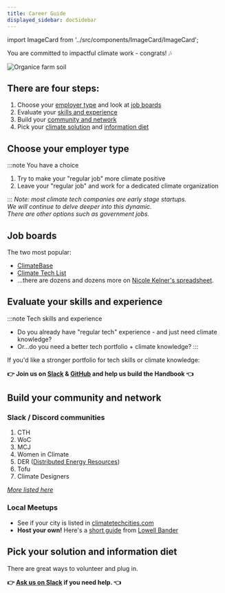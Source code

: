 ```yaml
---
title: Career Guide
displayed_sidebar: docSidebar
---
```

import ImageCard from '../src/components/ImageCard/ImageCard';

You are committed to impactful climate work - congrats! 🎶

![Organice farm soil](../static/img/organic-farming_resize.jpg)
## There are four steps:

1. Choose your [employer type](#choose-your-employer-type) and look at [job boards](#job-boards)
2. Evaluate your [skills and experience](#evaluate-your-skills-and-experience)
3. Build your [community and network](build-your-community-and-network)
4. Pick your [climate solution](solutions) and [information diet](resources)

## Choose your employer type
:::note You have a choice
1. Try to make your "regular job" more climate positive
2. Leave your "regular job" and work for a dedicated climate organization
<!--drawdown guide for climate at work-->
:::
_Note: most climate tech companies are early stage startups. <br/>
We will continue to delve deeper into this dynamic. <br/>There are other options such as government jobs._

## Job boards

The two most popular:
- [ClimateBase](https://climatebase.org)
- [Climate Tech List](https://climatetechlist.com)
- ...there are dozens and dozens more on [Nicole Kelner's spreadsheet](https://docs.google.com/spreadsheets/d/1QzarGBkRUvTSx8qu92O0d3zJ6XkblfyyMONSPUsoLgs/edit#gid=0).

## Evaluate your skills and experience

:::note Tech skills and experience
* Do you already have "regular tech" experience - and just need climate knowledge?
* Or...do you need a better tech portfolio + climate knowledge?
:::

If you'd like a stronger portfolio for tech skills or climate knowledge:

**👉 Join us on [Slack](sadf.com) & [GitHub](asdf.com) and help us build the Handbook 👈**

## Build your community and network

### Slack / Discord communities

1. CTH
2. WoC
3. MCJ
4. Women in Climate
5. DER ([Distributed Energy Resources](glossary#distributed-energy-resources-der))
6. Tofu
7. Climate Designers

_[More listed here](https://www.climatefinance.xyz/climate-slack-communities)_
### Local Meetups

<!-- <div style={{ display: 'flex', flexWrap: 'wrap'}}>


<ImageCard
  title="Example Title"
  description="Example description"
  imageUrl="/img/electricity.png"
  linkUrl="example.com"
/>

<ImageCard
  title="Example Title"
  description="Example description"
  imageUrl="/img/electricity.png"
  linkUrl="example.com"
/>

</div> -->

- See if your city is listed in [climatetechcities.com](https://climatetechcities.com) 
- **Host your own!** Here's a [short guide](https://www.notion.so/Organizing-a-Climate-Meetup-2c7005194d4b4c6f954231668432f7b3) from [Lowell Bander](https://www.linkedin.com/in/lowellbander/)
## Pick your solution and information diet

There are great ways to volunteer and plug in.

**👉 [Ask us on Slack](https://chat.climatetechhandbook.com) if you need help. 👈**

<div style={{ display: 'flex', flexWrap: 'wrap'}}>

<ImageCard
  title="Climate Solutions"
  description="An overview of all 12 sectors and 93 climate solutions. We'll help you find the right fit"
  imageUrl="/img/aigen-robotics.png"
  linkUrl="/solutions"
/>

<ImageCard
  title="Information Diet"
  description="Our growing Resource Library of news sites, podcasts, and other materials."
  imageUrl="/img/healthy-lifestyle.jpg"
  linkUrl="/resources"
/>

</div>

<!--Slack foo-->

<!--
An overview from Seth Collins, Director of Learning at Terra.do

<iframe width="560" height="315" src="https://www.youtube-nocookie.com/embed/UxXh3B9bm1o" title="YouTube video player" frameborder="0" allow="accelerometer; autoplay; clipboard-write; encrypted-media; gyroscope; picture-in-picture; web-share" allowfullscreen></iframe>


## Join Communities

* Work on Climate [^woc]
* MCJ Collective [^mcj]
* Find a local event or organize one.
  - Meetups are being organized at [climatetechcities.com](https://www.climatetechcities.com/)
  - An example event format - a [coffee crawl](../coffee-crawl).
  - Full event guide by Lowell on Notion
* _more to list_

## Industry Research

Look through:

- [Solutions](../solutions), [Sectors](../solutions/#sectors), and [Technologies](../technologies)

## Company Research

- Use the Climate Tech List [^ctl] for top vetted companies that are growing and having the greatest impact.

- Use strategies from Austin Belcak's "Dream Job System" [^djs] podcast & website
    - If you don't have time for podcasts, you can get the same info from his blog or LinkedIn posts

## Skills and Job Categories

_We are working on pages with top advice for:_

### Skills

- Sales
- Marketing
- Engineering
- People Operations
- Finance
- etc.

### Job Categories

You can work on climate in your existing job.

For example:

- Nutritionist - help people with more vegetarian, organic, and locally sourced diets.
- Therapist - help with climate anxiety, depression, and hopelessness.
- Engineer - if you already work in manufacturing, architecture, etc., you can suggest better materials using the 93 Drawdown [Solutions](../solutions)

## Footnotes

[^woc]: [Work on Climate](https://workonclimate.org)
[^mcj]: [MCJ Collective](https://mcjcollective.com)
[^ctl]: [Climate Tech List](https://climatetechlist.com)
[^djs]: [Dream Job System](https://cultivatedculture.com/djs-podcast/)




<!--
# Snips

## Getting a job in climate tech is even harder.



### Handbook:
![example handbooks]

A quick handy guide to get you where you want to go

--venn diagram ??

Greentown labs definition, my definition.

--3 levels, image cards

--The new industrial revolution is here

--Optimism

--The challenging parts

--marble video

---

How?

Open source content, code, and a community of contributors ready to roll up our sleeves.

We are here to help you show off the perfect climate tech portfolio, change the world, and get paid what you're worth.

---

## What Level are you?

## Level 0
* don't know what "climate tech is"
* x
* x

## Level 1

## Level 2

---



---

# SNIPS

## Get paid to save the world.

That's the promise.

But how?

### This is the Handbook you've been looking for




We are tracking --hundreds/thousands of resources

--xx

## Lost in a sea of information

Having a tech salary is the american dream.

There are companies out there making a difference that will pay you


--green skill gap report

--coders need baseline knowledge as well.

-->